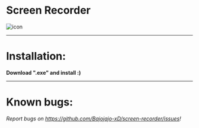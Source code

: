 # Screen Recorder
![icon](https://user-images.githubusercontent.com/81306360/116521188-eea09800-a8d3-11eb-9ba2-f1e27857c2aa.png)

--------------------------
# Installation:

**Download ".exe" and install :)**

---------------------------
# Known bugs:

*Report bugs on https://github.com/Bajojajo-xD/screen-recorder/issues!*
